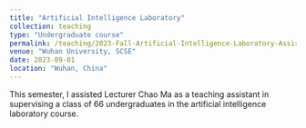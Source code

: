 ```yaml
---
title: "Artificial Intelligence Laboratory"
collection: teaching
type: "Undergraduate course"
permalink: /teaching/2023-Fall-Artificial-Intelligence-Laboratory-Assistant
venue: "Wuhan University, SCSE"
date: 2023-09-01
location: "Wuhan, China"
---
```


This semester, I assisted Lecturer Chao Ma as a teaching assistant in supervising a class of 66 undergraduates in the artificial intelligence laboratory course.
